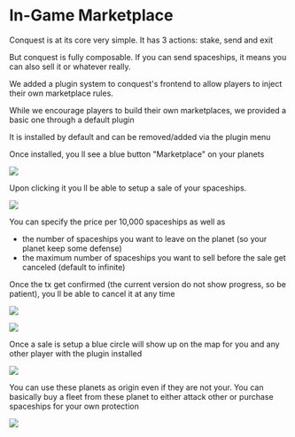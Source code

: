 # In-Game Marketplace

Conquest is at its core very simple. It has 3 actions: stake, send and exit

But conquest is fully composable. If you can send spaceships, it means you can also sell it or whatever really.

We added a plugin system to conquest's frontend to allow players to inject their own marketplace rules.

While we encourage players to build their own marketplaces, we provided a basic one through a default plugin

It is installed by default and can be removed/added via the plugin menu

Once installed, you ll see a blue button "Marketplace" on your planets

![](../.gitbook/assets/2022-03-22\_1920x1080\_109.png)

Upon clicking it you ll be able to setup a sale of your spaceships.

![](../.gitbook/assets/marketplace\_001.png)

You can specify the price per 10,000 spaceships as well as

* the number of spaceships you want to leave on the planet (so your planet keep some defense)
* the maximum number of spaceships you want to sell before the sale get canceled (default to infinite)

Once the tx get confirmed (the current version do not show progress, so be patient), you ll be able to cancel it at any time

![](../.gitbook/assets/marketplace\_002.png)

![](../.gitbook/assets/marketplace\_004.png)

Once a sale is setup a blue circle will show up on the map for you and any other player with the plugin installed

![](../.gitbook/assets/marketplace\_003.png)

You can use these planets as origin even if they are not your. You can basically buy a fleet from these planet to either attack other or purchase spaceships for your own protection

![](../.gitbook/assets/marketplace\_000.png)
